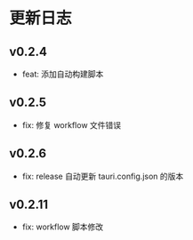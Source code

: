 # 更新日志

## v0.2.4

- feat: 添加自动构建脚本

## v0.2.5

- fix: 修复 workflow 文件错误

## v0.2.6

- fix: release 自动更新 tauri.config.json 的版本

## v0.2.11

- fix: workflow 脚本修改

